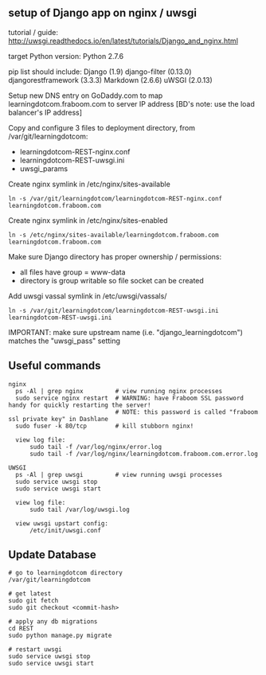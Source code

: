 setup of Django app on nginx / uwsgi
------------------------------------

tutorial / guide: http://uwsgi.readthedocs.io/en/latest/tutorials/Django_and_nginx.html

target Python version:
Python 2.7.6

pip list should include:
Django (1.9)
django-filter (0.13.0)
djangorestframework (3.3.3)
Markdown (2.6.6)
uWSGI (2.0.13)

Setup new DNS entry on GoDaddy.com to map learningdotcom.fraboom.com to server IP address [BD's note: use the load balancer's IP address]

Copy and configure 3 files to deployment directory, from /var/git/learningdotcom:
- learningdotcom-REST-nginx.conf
- learningdotcom-REST-uwsgi.ini
- uwsgi_params

Create nginx symlink in /etc/nginx/sites-available

    ln -s /var/git/learningdotcom/learningdotcom-REST-nginx.conf learningdotcom.fraboom.com

Create nginx symlink in /etc/nginx/sites-enabled

    ln -s /etc/nginx/sites-available/learningdotcom.fraboom.com learningdotcom.fraboom.com

Make sure Django directory has proper ownership / permissions:
- all files have group = www-data
- directory is group writable so file socket can be created

Add uwsgi vassal symlink in /etc/uwsgi/vassals/

    ln -s /var/git/learningdotcom/learningdotcom-REST-uwsgi.ini learningdotcom-REST-uwsgi.ini

IMPORTANT: make sure upstream name (i.e. "django_learningdotcom") matches the "uwsgi_pass" setting

Useful commands
---------------

    nginx
      ps -Al | grep nginx         # view running nginx processes
      sudo service nginx restart  # WARNING: have Fraboom SSL password handy for quickly restarting the server!
                                  # NOTE: this password is called "fraboom ssl private key" in Dashlane
      sudo fuser -k 80/tcp        # kill stubborn nginx!

      view log file:
          sudo tail -f /var/log/nginx/error.log
          sudo tail -f /var/log/nginx/learningdotcom.fraboom.com.error.log

    UWSGI
      ps -Al | grep uwsgi         # view running uwsgi processes
      sudo service uwsgi stop
      sudo service uwsgi start

      view log file:
          sudo tail /var/log/uwsgi.log

      view uwsgi upstart config:
          /etc/init/uwsgi.conf

Update Database
---------------

    # go to learningdotcom directory
    /var/git/learningdotcom

    # get latest
    sudo git fetch
    sudo git checkout <commit-hash>

    # apply any db migrations
    cd REST
    sudo python manage.py migrate

    # restart uwsgi
    sudo service uwsgi stop
    sudo service uwsgi start

